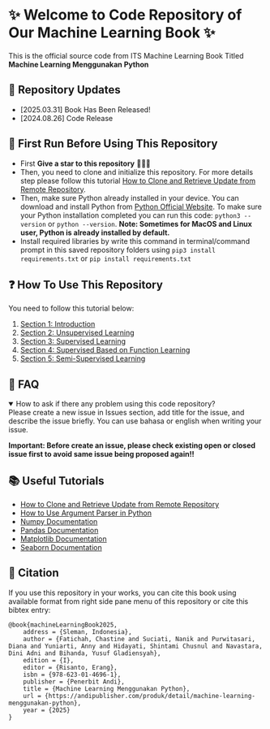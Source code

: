 # ✨ Welcome to Code Repository of Our Machine Learning Book ✨

This is the official source code from ITS Machine Learning Book Titled **Machine Learning Menggunakan Python**

## 🚀 Repository Updates

- \[2025.03.31\] Book Has Been Released!
- \[2024.08.26\] Code Release

## 🏃 First Run Before Using This Repository

- First **Give a star to this repository** 😬😬😬
- Then, you need to clone and initialize this repository. For more details step please follow this tutorial [How to Clone and Retrieve Update from Remote Repository](https://docs.github.com/en/repositories/creating-and-managing-repositories/cloning-a-repository).
- Then, make sure Python already installed in your device. You can download and install Python from [Python Official Website](https://www.python.org). To make sure your Python installation completed you can run this code: `python3 --version` or `python --version`. **Note: Sometimes for MacOS and Linux user, Python is already installed by default.**
- Install required libraries by write this command in terminal/command prompt in this saved repository folders using `pip3 install requirements.txt` or `pip install requirements.txt`

## ❓ How To Use This Repository

You need to follow this tutorial below:

1. [Section 1: Introduction](section1/README.md)
2. [Section 2: Unsupervised Learning](section2/README.md)
3. [Section 3: Supervised Learning](section3/README.md)
4. [Section 4: Supervised Based on Function Learning](section4/README.md)
5. [Section 5: Semi-Supervised Learning](section5/README.md)

## 🙋 FAQ

<details open>

<summary> How to ask if there any problem using this code repository? </summary>
Please create a new issue in Issues section, add title for the issue, and describe the issue briefly. You can use bahasa or english when writing your issue.

**Important: Before create an issue, please check existing open or closed issue first to avoid same issue being proposed again!!**
</details>

## 📚 Useful Tutorials

- [How to Clone and Retrieve Update from Remote Repository](https://docs.github.com/en/repositories/creating-and-managing-repositories/cloning-a-repository)
- [How to Use Argument Parser in Python](https://docs.python.org/3/howto/argparse.html)
- [Numpy Documentation](https://numpy.org/doc/stable/user/index.html)
- [Pandas Documentation](https://pandas.pydata.org/docs/user_guide/index.html)
- [Matplotlib Documentation](https://matplotlib.org/stable/users/index)
- [Seaborn Documentation](https://seaborn.pydata.org/tutorial.html)

## 🔭 Citation

If you use this repository in your works, you can cite this book using available format from right side pane menu of this repository or cite this bibtex entry:

```
@book{machineLearningBook2025,
    address = {Sleman, Indonesia},
    author = {Fatichah, Chastine and Suciati, Nanik and Purwitasari, Diana and Yuniarti, Anny and Hidayati, Shintami Chusnul and Navastara, Dini Adni and Bihanda, Yusuf Gladiensyah},
    edition = {I},
    editor = {Risanto, Erang},
    isbn = {978-623-01-4696-1},
    publisher = {Penerbit Andi},
    title = {Machine Learning Menggunakan Python},
    url = {https://andipublisher.com/produk/detail/machine-learning-menggunakan-python},
    year = {2025}
}
```
